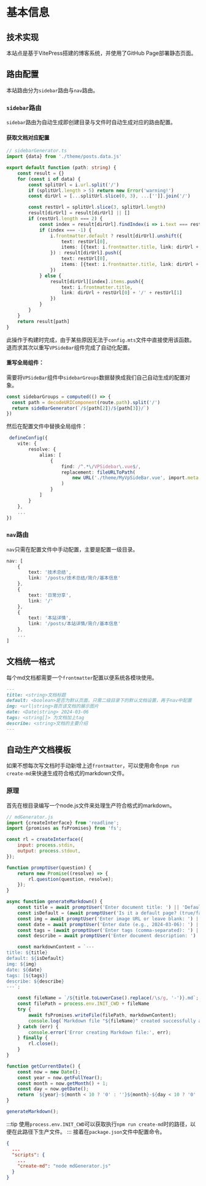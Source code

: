 # 基本信息

## 技术实现

本站点是基于VitePress搭建的博客系统，并使用了GitHub Page部署静态页面。

## 路由配置

本站路由分为`sidebar`路由与`nav`路由。
### `sidebar`路由
`sidebar`路由为自动生成即创建目录与文件时自动生成对应的路由配置。
#### 获取文档对应配置
```typescript
// sidebarGenerator.ts
import {data} from './theme/posts.data.js'

export default function (path: string) {
    const result = {}
    for (const i of data) {
        const splitUrl = i.url.split('/')
        if (splitUrl.length > 5) return new Error('warning!')
        const dirUrl = [...splitUrl.slice(0, 3), ...['']].join('/')

        const restUrl = splitUrl.slice(3, splitUrl.length)
        result[dirUrl] = result[dirUrl] || []
        if (restUrl.length === 2) {
            const index = result[dirUrl].findIndex(i => i.text === restUrl[0])
            if (index === -1) {
                i.frontmatter.default ? result[dirUrl].unshift({
                    text: restUrl[0],
                    items: [{text: i.frontmatter.title, link: dirUrl + restUrl[0] + '/' + restUrl[1]}]
                }) : result[dirUrl].push({
                    text: restUrl[0],
                    items: [{text: i.frontmatter.title, link: dirUrl + restUrl[0] + '/' + restUrl[1]}]
                })
            } else {
                result[dirUrl][index].items.push({
                    text: i.frontmatter.title,
                    link: dirUrl + restUrl[0] + '/' + restUrl[1]
                })
            }
        }
    }
    return result[path]
}
```

此操作于构建时完成，由于某些原因无法于`config.mts`文件中直接使用该函数。退而求其次以重写`VPSideBar`组件完成了自动化配置。

#### 重写全局组件：
需要将`VPSideBar`组件中`sidebarGroups`数据替换成我们自己自动生成的配置对象。
```typescript
const sidebarGroups = computed(() => {
  const path = decodeURIComponent(route.path).split('/')
  return sideBarGenerator(`/${path[2]}/${path[3]}/`)
})
```
然后在配置文件中替换全局组件：
```typescript
 defineConfig({
    vite: {
        resolve: {
            alias: [
                {
                    find: /^.*\/VPSidebar\.vue$/,
                    replacement: fileURLToPath(
                        new URL('./theme/MyVpSideBar.vue', import.meta.url)
                    )
                }
            ]
        }
    },
    ...
})
```
### `nav`路由
`nav`只需在配置文件中手动配置，主要是配置一级目录。
  <br/>

```typescript
nav: [
    {
        text: '技术总结',
        link: '/posts/技术总结/简介/基本信息'
    },
    {
        text: '日常分享',
        link: '/'
    },
    {
        text: '本站详情',
        link: '/posts/本站详情/简介/基本信息'
    },
    ...
]
```

## 文档统一格式
每个md文档都需要一个`frontmatter`配置以便系统各模块使用。

```markdown
---
title: <string>文档标题
default: <boolean>是否为默认页面，只需二级目录下的默认文档设置，再于nav中配置
img: <url|string>首页该文档的展示图片
date: <Date|string> 2024-03-06
tags: <string[]> 为文档加上tag
describe: <string>文档的主要介绍
---

```
## 自动生产文档模板
如果不想每次写文档时手动新增上述`frontmatter`，可以使用命令`npm run create-md`来快速生成符合格式的markdown文件。

### 原理
首先在根目录编写一个node.js文件来处理生产符合格式的markdown。
```javascript
// mdGenerator.js
import {createInterface} from 'readline';
import {promises as fsPromises} from 'fs';

const rl = createInterface({
    input: process.stdin,
    output: process.stdout,
});

function promptUser(question) {
    return new Promise((resolve) => {
        rl.question(question, resolve);
    });
}

async function generateMarkdown() {
    const title = await promptUser('Enter document title: ') || 'Default Title';
    const isDefault = (await promptUser('Is it a default page? (true/false): ') || 'false').toLowerCase() === 'true';
    const img = await promptUser('Enter image URL or leave blank: ') || '';
    const date = await promptUser('Enter date (e.g., 2024-03-06): ') || getCurrentDate();
    const tags = (await promptUser('Enter tags (comma-separated): ') || '').split(',').map(tag => tag.trim());
    const describe = await promptUser('Enter document description: ') || 'Document description goes here';

    const markdownContent = `---
title: ${title}
default: ${isDefault}
img: ${img}
date: ${date}
tags: [${tags}]
describe: ${describe}
---`;

    const fileName = `/${title.toLowerCase().replace(/\s/g, '-')}.md`;
    const filePath = process.env.INIT_CWD + fileName
    try {
        await fsPromises.writeFile(filePath, markdownContent);
        console.log(`Markdown file "${fileName}" created successfully at ${filePath}`);
    } catch (err) {
        console.error('Error creating Markdown file:', err);
    } finally {
        rl.close();
    }
}

function getCurrentDate() {
    const now = new Date();
    const year = now.getFullYear();
    const month = now.getMonth() + 1;
    const day = now.getDate();
    return `${year}-${month < 10 ? '0' : ''}${month}-${day < 10 ? '0' : ''}${day}`;
}

generateMarkdown();

```
:::tip
使用`process.env.INIT_CWD`可以获取执行`npm run create-md`时的路径，以便在此路径下生产文件。
:::
接着在`package.json`文件中配置命令。
```json
{
  ...
  "scripts": {
    ...
    "create-md": "node mdGenerator.js"
  }
}
```
